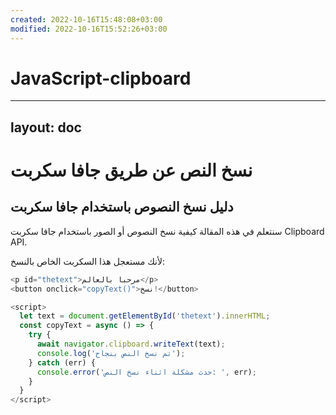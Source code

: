 ```yaml
---
created: 2022-10-16T15:48:08+03:00
modified: 2022-10-16T15:52:26+03:00
---
```


# JavaScript-clipboard

---
layout: doc
---

# نسخ النص عن طريق جافا سكربت

## دليل نسخ النصوص باستخدام جافا سكربت

سنتعلم في هذه المقالة كيفية نسخ النصوص أو الصور باستخدام جافا سكربت Clipboard API.

لأنك مستعجل هذا السكربت الخاص بالنسخ:

```js
<p id="thetext">مرحبا بالعالم</p>
<button onclick="copyText()">نسخ!</button>

<script>
  let text = document.getElementById('thetext').innerHTML;
  const copyText = async () => {
    try {
      await navigator.clipboard.writeText(text);
      console.log('تم نسخ النص بنجاح');
    } catch (err) {
      console.error('حدث مشكلة اثناء نسخ النص: ', err);
    }
  }
</script>
```
